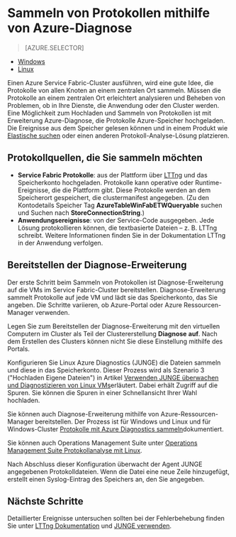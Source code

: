 <properties
   pageTitle="Sammeln von Protokollen mit Linux Azure Diagnostics | Microsoft Azure"
   description="Dieser Artikel beschreibt das Einrichten Azure-Diagnose zum Sammeln von Protokollen aus einem Service Fabric Linux Cluster in Azure ausgeführt."
   services="service-fabric"
   documentationCenter=".net"
   authors="mani-ramaswamy"
   manager="timlt"
   editor=""/>

<tags
   ms.service="service-fabric"
   ms.devlang="dotNet"
   ms.topic="article"
   ms.tgt_pltfrm="NA"
   ms.workload="NA"
   ms.date="09/28/2016"
   ms.author="subramar"/>


# <a name="collect-logs-by-using-azure-diagnostics"></a>Sammeln von Protokollen mithilfe von Azure-Diagnose

> [AZURE.SELECTOR]
- [Windows](service-fabric-diagnostics-how-to-setup-wad.md)
- [Linux](service-fabric-diagnostics-how-to-setup-lad.md)

Einen Azure Service Fabric-Cluster ausführen, wird eine gute Idee, die Protokolle von allen Knoten an einem zentralen Ort sammeln. Müssen die Protokolle an einem zentralen Ort erleichtert analysieren und Beheben von Problemen, ob in Ihre Dienste, die Anwendung oder den Cluster werden. Eine Möglichkeit zum Hochladen und Sammeln von Protokollen ist mit Erweiterung Azure-Diagnose, die Protokolle Azure-Speicher hochgeladen. Die Ereignisse aus dem Speicher gelesen können und in einem Produkt wie [Elastische suchen](service-fabric-diagnostic-how-to-use-elasticsearch.md) oder einen anderen Protokoll-Analyse-Lösung platzieren.

## <a name="log-sources-that-you-might-want-to-collect"></a>Protokollquellen, die Sie sammeln möchten
- **Service Fabric Protokolle**: aus der Plattform über [LTTng](http://lttng.org) und das Speicherkonto hochgeladen. Protokolle kann operative oder Runtime-Ereignisse, die die Plattform gibt. Diese Protokolle werden an dem Speicherort gespeichert, die clustermanifest angegeben. (Zu den Kontodetails Speicher Tag **AzureTableWinFabETWQueryable** suchen und Suchen nach **StoreConnectionString**.)
- **Anwendungsereignisse**: von der Service-Code ausgegeben. Jede Lösung protokollieren können, die textbasierte Dateien – z. B. LTTng schreibt. Weitere Informationen finden Sie in der Dokumentation LTTng in der Anwendung verfolgen.  


## <a name="deploy-the-diagnostics-extension"></a>Bereitstellen der Diagnose-Erweiterung
Der erste Schritt beim Sammeln von Protokollen ist Diagnose-Erweiterung auf die VMs im Service Fabric-Cluster bereitstellen. Diagnose-Erweiterung sammelt Protokolle auf jede VM und lädt sie das Speicherkonto, das Sie angeben. Die Schritte variieren, ob Azure-Portal oder Azure Ressourcen-Manager verwenden.

Legen Sie zum Bereitstellen der Diagnose-Erweiterung mit den virtuellen Computern im Cluster als Teil der Clustererstellung **Diagnose** **auf**. Nach dem Erstellen des Clusters können nicht Sie diese Einstellung mithilfe des Portals.

Konfigurieren Sie Linux Azure Diagnostics (JUNGE) die Dateien sammeln und diese in das Speicherkonto. Dieser Prozess wird als Szenario 3 ("Hochladen Eigene Dateien") in Artikel [Verwenden JUNGE überwachen und Diagnostizieren von Linux VMs](../virtual-machines/virtual-machines-linux-classic-diagnostic-extension.md)erläutert. Dabei erhält Zugriff auf die Spuren. Sie können die Spuren in einer Schnellansicht Ihrer Wahl hochladen.

Sie können auch Diagnose-Erweiterung mithilfe von Azure-Ressourcen-Manager bereitstellen. Der Prozess ist für Windows und Linux und für Windows-Cluster [Protokolle mit Azure Diagnostics sammeln](service-fabric-diagnostics-how-to-setup-wad.md)dokumentiert.

Sie können auch Operations Management Suite unter [Operations Management Suite Protokollanalyse mit Linux](https://blogs.technet.microsoft.com/hybridcloud/2016/01/28/operations-management-suite-log-analytics-with-linux/).

Nach Abschluss dieser Konfiguration überwacht der Agent JUNGE angegebenen Protokolldateien. Wenn die Datei eine neue Zeile hinzugefügt, erstellt einen Syslog-Eintrag des Speichers an, den Sie angegeben.


## <a name="next-steps"></a>Nächste Schritte
Detaillierter Ereignisse untersuchen sollten bei der Fehlerbehebung finden Sie unter [LTTng Dokumentation](http://lttng.org/docs) und [JUNGE verwenden](../virtual-machines/virtual-machines-linux-classic-diagnostic-extension.md).
